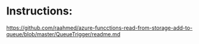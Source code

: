 <h1> Instructions: </h1>

https://github.com/raahmed/azure-funcctions-read-from-storage-add-to-queue/blob/master/QueueTrigger/readme.md
